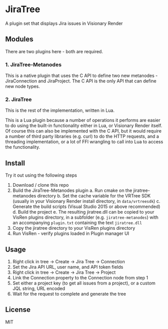 # JiraTree
A plugin set that displays Jira issues in Visionary Render

## Modules
There are two plugins here - both are required.

### 1. JiraTree-Metanodes
This is a native plugin that uses the C API to define two new metanodes - JiraConnection and JiraProject.
The C API is the only API that can define new node types.

### 2. JiraTree
This is the rest of the implementation, written in Lua.

This is a Lua plugin because a number of operations it performs are easier to do using the built-in functionality either in Lua, or Visionary Render itself. Of course this can also be implemented with the C API, but it would require a number of third party libraries (e.g. curl) to do the HTTP requests, and a threading implementation, or a lot of FFI wrangling to call into Lua to access the functionality.

## Install
Try it out using the following steps

1. Download / clone this repo
2. Build the JiraTree-Metanodes plugin
    a. Run cmake on the jiratree-metanodes directory
    b. Set the cache variable for the VRTree SDK (usually in your Visionary Render install directory, in `data/vrtreesdk`)
    c. Generate the build scripts (Visual Studio 2015 or above recommended)
    d. Build the project
    e. The resulting jiratree.dll can be copied to your VisRen plugins directory, in a subfolder (e.g. `jiratree-metanodes`) with an accompanying `plugin.txt` containing the text `jiratree.dll`
3. Copy the jiratree directory to your VisRen plugins directory
4. Run VisRen - verify plugins loaded in Plugin manager UI

## Usage
1. Right click in tree -> Create -> Jira Tree -> Connection
2. Set the Jira API URL, user name, and API token fields
3. Right click in tree -> Create -> Jira Tree -> Project
4. Link the Connection property to the Connection node from step 1
5. Set either a project key (to get all issues from a project), or a custom JQL string, URL encoded
6. Wait for the request to complete and generate the tree

## License
MIT

